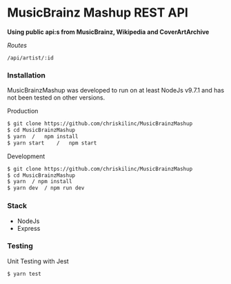 # MusicBrainz Mashup REST API
**Using public api:s from MusicBrainz, Wikipedia and CoverArtArchive**

*Routes*
```
/api/artist/:id
```

### Installation
MusicBrainzMashup was developed to run on at least NodeJs v9.7.1 and has not been tested on other versions.

Production
```sh
$ git clone https://github.com/chriskilinc/MusicBrainzMashup
$ cd MusicBrainzMashup
$ yarn  /   npm install
$ yarn start    /   npm start
```

Development
```sh
$ git clone https://github.com/chriskilinc/MusicBrainzMashup
$ cd MusicBrainzMashup
$ yarn  / npm install
$ yarn dev  / npm run dev
```

### Stack
* NodeJs
* Express



### Testing
Unit Testing with Jest
```sh
$ yarn test
```
